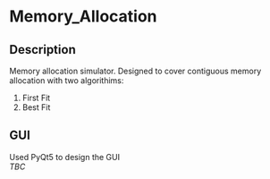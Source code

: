 # Memory_Allocation
## Description
Memory allocation simulator. 
Designed to cover contiguous memory allocation with two algorithims:
1. First Fit
2. Best Fit

## GUI
Used PyQt5 to design the GUI  
*TBC*
